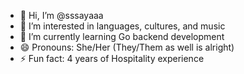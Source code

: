 - 👋 Hi, I’m @sssayaaa
- 👀 I’m interested in languages, cultures, and music
- 🌱 I’m currently learning Go backend development
- 😄 Pronouns: She/Her (They/Them as well is alright)
- ⚡ Fun fact: 4 years of Hospitality experience


